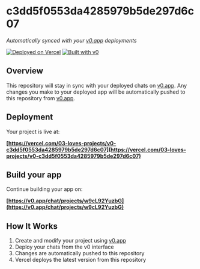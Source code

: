 # c3dd5f0553da4285979b5de297d6c07

*Automatically synced with your [v0.app](https://v0.app) deployments*

[![Deployed on Vercel](https://img.shields.io/badge/Deployed%20on-Vercel-black?style=for-the-badge&logo=vercel)](https://vercel.com/03-loves-projects/v0-c3dd5f0553da4285979b5de297d6c07)
[![Built with v0](https://img.shields.io/badge/Built%20with-v0.app-black?style=for-the-badge)](https://v0.app/chat/projects/w9cL92YuzbG)

## Overview

This repository will stay in sync with your deployed chats on [v0.app](https://v0.app).
Any changes you make to your deployed app will be automatically pushed to this repository from [v0.app](https://v0.app).

## Deployment

Your project is live at:

**[https://vercel.com/03-loves-projects/v0-c3dd5f0553da4285979b5de297d6c07](https://vercel.com/03-loves-projects/v0-c3dd5f0553da4285979b5de297d6c07)**

## Build your app

Continue building your app on:

**[https://v0.app/chat/projects/w9cL92YuzbG](https://v0.app/chat/projects/w9cL92YuzbG)**

## How It Works

1. Create and modify your project using [v0.app](https://v0.app)
2. Deploy your chats from the v0 interface
3. Changes are automatically pushed to this repository
4. Vercel deploys the latest version from this repository
